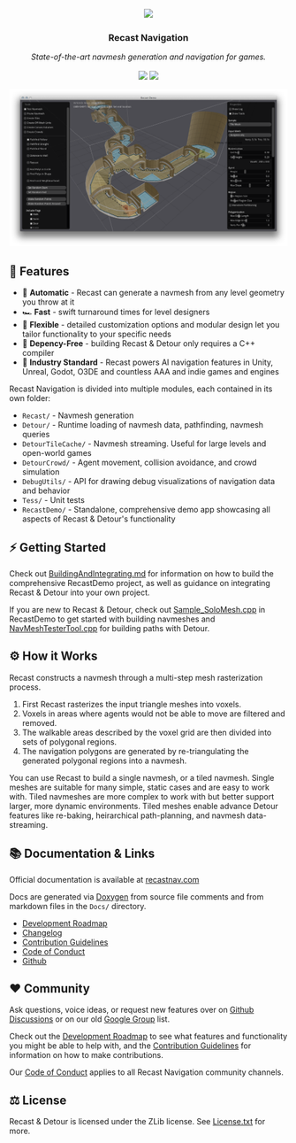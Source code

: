 <p align="center">
    <a href="recastnav.com"><img src="https://github.com/recastnavigation/recastnavigation/blob/main/Docs/Images/logo.png" /></a>
</p>

<h3 align="center"><b>Recast Navigation</b></h3>
<p align="center">
    <i>State-of-the-art navmesh generation and navigation for games.</i><br /><br />
    <a href="https://github.com/recastnavigation/recastnavigation/actions/workflows/Build.yaml"><img src="https://github.com/recastnavigation/recastnavigation/actions/workflows/Build.yaml/badge.svg"></a>
    <a href="https://github.com/recastnavigation/recastnavigation/actions/workflows/Tests.yaml"><img src="https://github.com/recastnavigation/recastnavigation/actions/workflows/Tests.yaml/badge.svg"></a>
</p>

![Recast Demo](/Docs/Images/screenshot.png)

## 🚀 Features

* 🤖 **Automatic** - Recast can generate a navmesh from any level geometry you throw at it
* 🏎️ **Fast** - swift turnaround times for level designers
* 🧘 **Flexible** - detailed customization options and modular design let you tailor functionality to your specific needs
* 🚫 **Depency-Free** - building Recast & Detour only requires a C++ compiler
* 💪 **Industry Standard** - Recast powers AI navigation features in Unity, Unreal, Godot, O3DE and countless AAA and indie games and engines

Recast Navigation is divided into multiple modules, each contained in its own folder:

- `Recast/` - Navmesh generation
- `Detour/` - Runtime loading of navmesh data, pathfinding, navmesh queries 
- `DetourTileCache/` - Navmesh streaming.  Useful for large levels and open-world games
- `DetourCrowd/` - Agent movement, collision avoidance, and crowd simulation
- `DebugUtils/` - API for drawing debug visualizations of navigation data and behavior
- `Tess/` - Unit tests
- `RecastDemo/` - Standalone, comprehensive demo app showcasing all aspects of Recast & Detour's functionality

## ⚡ Getting Started

Check out [BuildingAndIntegrating.md](Docs/BuildingAndIntegrating.md) for information on how to build the comprehensive RecastDemo project, as well as guidance on integrating Recast & Detour into your own project.

If you are new to Recast & Detour, check out [Sample_SoloMesh.cpp](/RecastDemo/Source/Sample_SoloMesh.cpp) in RecastDemo to get started with building navmeshes and [NavMeshTesterTool.cpp](/RecastDemo/Source/NavMeshTesterTool.cpp) for building paths with Detour.

## ⚙ How it Works

Recast constructs a navmesh through a multi-step mesh rasterization process. 

1. First Recast rasterizes the input triangle meshes into voxels.
2. Voxels in areas where agents would not be able to move are filtered and removed.
3. The walkable areas described by the voxel grid are then divided into sets of polygonal regions.
4. The navigation polygons are generated by re-triangulating the generated polygonal regions into a navmesh.

You can use Recast to build a single navmesh, or a tiled navmesh.
Single meshes are suitable for many simple, static cases and are easy to work with.
Tiled navmeshes are more complex to work with but better support larger, more dynamic environments.  Tiled meshes enable advance Detour features like re-baking, heirarchical path-planning, and navmesh data-streaming.

## 📚 Documentation & Links

Official documentation is available at [recastnav.com](https://recastnav.com)

Docs are generated via [Doxygen](https://www.doxygen.nl/) from source file comments and from markdown files in the `Docs/` directory.

- [Development Roadmap](Docs/Roadmap.md)
- [Changelog](CHANGELOG.md)
- [Contribution Guidelines](CONTRIBUTING.md)
- [Code of Conduct](CODE_OF_CONDUCT.md)
- [Github](https://github.com/recastnavigation/recastnavigation)

## ❤ Community

Ask questions, voice ideas, or request new features over on [Github Discussions](https://github.com/recastnavigation/recastnavigation/discussions) or on our old [Google Group](http://groups.google.com/group/recastnavigation) list.

Check out the [Development Roadmap](Docs/Roadmap.md) to see what features and functionality you might be able to help with, and the [Contribution Guidelines](CONTRIBUTING.md) for information on how to make contributions.

Our [Code of Conduct](CODE_OF_CONDUCT.md) applies to all Recast Navigation community channels.

## ⚖ License

Recast & Detour is licensed under the ZLib license. See [License.txt](License.txt) for more.
